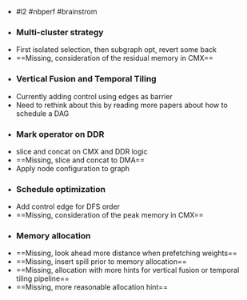 - #l2 #nbperf #brainstrom
- ### Multi-cluster strategy
- First isolated selection, then subgraph opt, revert some back
- ==Missing, consideration of the residual memory in CMX==
- ### Vertical Fusion and Temporal Tiling
- Currently adding control using edges as barrier
- Need to rethink about this by reading more papers about how to schedule a DAG
- ### Mark operator on DDR
- slice and concat on CMX and DDR logic
- ==Missing, slice and concat to DMA==
- Apply node configuration to graph
- ### Schedule optimization
- Add control edge for DFS order
- ==Missing, consideration of the peak memory in CMX==
- ### Memory allocation
- ==Missing, look ahead more distance when prefetching weights==
- ==Missing, insert spill prior to memory allocation==
- ==Missing, allocation with more hints for vertical fusion or temporal tiling pipeline==
- ==Missing, more reasonable allocation hint==